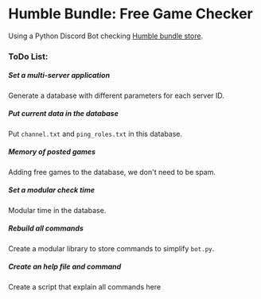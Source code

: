 ﻿# Humble Bundle: Free Game Checker
Using a Python Discord Bot checking 
[Humble bundle store](https://www.humblebundle.com/store/search?sort=discount).


### ToDo List:
##### Set a multi-server application
Generate a database with different parameters for each server ID.
##### Put current data in the database
Put `channel.txt` and `ping_roles.txt` in this database.
##### Memory of posted games
Adding free games to the database, we don't need to be spam.
##### Set a modular check time 
Modular time in the database.
##### Rebuild all commands
Create a modular library to store commands to simplify `bot.py`.
##### Create an help file and command
Create a script that explain all commands here
